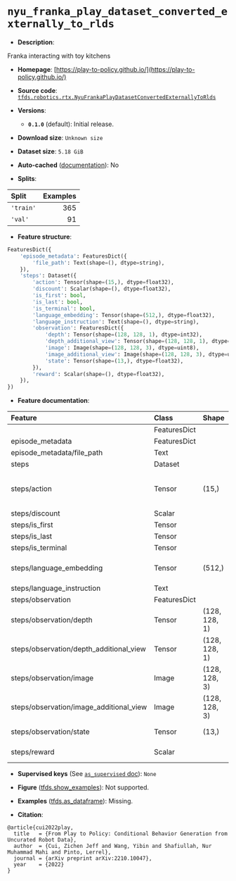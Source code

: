 <div itemscope itemtype="http://schema.org/Dataset">
  <div itemscope itemprop="includedInDataCatalog" itemtype="http://schema.org/DataCatalog">
    <meta itemprop="name" content="TensorFlow Datasets" />
  </div>
  <meta itemprop="name" content="nyu_franka_play_dataset_converted_externally_to_rlds" />
  <meta itemprop="description" content="Franka interacting with toy kitchens&#10;&#10;To use this dataset:&#10;&#10;```python&#10;import tensorflow_datasets as tfds&#10;&#10;ds = tfds.load(&#x27;nyu_franka_play_dataset_converted_externally_to_rlds&#x27;, split=&#x27;train&#x27;)&#10;for ex in ds.take(4):&#10;  print(ex)&#10;```&#10;&#10;See [the guide](https://www.tensorflow.org/datasets/overview) for more&#10;informations on [tensorflow_datasets](https://www.tensorflow.org/datasets).&#10;&#10;" />
  <meta itemprop="url" content="https://www.tensorflow.org/datasets/catalog/nyu_franka_play_dataset_converted_externally_to_rlds" />
  <meta itemprop="sameAs" content="https://play-to-policy.github.io/" />
  <meta itemprop="citation" content="@article{cui2022play,&#10;  title   = {From Play to Policy: Conditional Behavior Generation from Uncurated Robot Data},&#10;  author  = {Cui, Zichen Jeff and Wang, Yibin and Shafiullah, Nur Muhammad Mahi and Pinto, Lerrel},&#10;  journal = {arXiv preprint arXiv:2210.10047},&#10;  year    = {2022}&#10;}" />
</div>

# `nyu_franka_play_dataset_converted_externally_to_rlds`


*   **Description**:

Franka interacting with toy kitchens

*   **Homepage**:
    [https://play-to-policy.github.io/](https://play-to-policy.github.io/)

*   **Source code**:
    [`tfds.robotics.rtx.NyuFrankaPlayDatasetConvertedExternallyToRlds`](https://github.com/tensorflow/datasets/tree/master/tensorflow_datasets/robotics/rtx/rtx.py)

*   **Versions**:

    *   **`0.1.0`** (default): Initial release.

*   **Download size**: `Unknown size`

*   **Dataset size**: `5.18 GiB`

*   **Auto-cached**
    ([documentation](https://www.tensorflow.org/datasets/performances#auto-caching)):
    No

*   **Splits**:

Split     | Examples
:-------- | -------:
`'train'` | 365
`'val'`   | 91

*   **Feature structure**:

```python
FeaturesDict({
    'episode_metadata': FeaturesDict({
        'file_path': Text(shape=(), dtype=string),
    }),
    'steps': Dataset({
        'action': Tensor(shape=(15,), dtype=float32),
        'discount': Scalar(shape=(), dtype=float32),
        'is_first': bool,
        'is_last': bool,
        'is_terminal': bool,
        'language_embedding': Tensor(shape=(512,), dtype=float32),
        'language_instruction': Text(shape=(), dtype=string),
        'observation': FeaturesDict({
            'depth': Tensor(shape=(128, 128, 1), dtype=int32),
            'depth_additional_view': Tensor(shape=(128, 128, 1), dtype=int32),
            'image': Image(shape=(128, 128, 3), dtype=uint8),
            'image_additional_view': Image(shape=(128, 128, 3), dtype=uint8),
            'state': Tensor(shape=(13,), dtype=float32),
        }),
        'reward': Scalar(shape=(), dtype=float32),
    }),
})
```

*   **Feature documentation**:

Feature                                 | Class        | Shape         | Dtype   | Description
:-------------------------------------- | :----------- | :------------ | :------ | :----------
                                        | FeaturesDict |               |         |
episode_metadata                        | FeaturesDict |               |         |
episode_metadata/file_path              | Text         |               | string  | Path to the original data file.
steps                                   | Dataset      |               |         |
steps/action                            | Tensor       | (15,)         | float32 | Robot action, consists of [7x joint velocities, 3x EE delta xyz, 3x EE delta rpy, 1x gripper position, 1x terminate episode].
steps/discount                          | Scalar       |               | float32 | Discount if provided, default to 1.
steps/is_first                          | Tensor       |               | bool    |
steps/is_last                           | Tensor       |               | bool    |
steps/is_terminal                       | Tensor       |               | bool    |
steps/language_embedding                | Tensor       | (512,)        | float32 | Kona language embedding. See https://tfhub.dev/google/universal-sentence-encoder-large/5
steps/language_instruction              | Text         |               | string  | Language Instruction.
steps/observation                       | FeaturesDict |               |         |
steps/observation/depth                 | Tensor       | (128, 128, 1) | int32   | Right camera depth observation.
steps/observation/depth_additional_view | Tensor       | (128, 128, 1) | int32   | Left camera depth observation.
steps/observation/image                 | Image        | (128, 128, 3) | uint8   | Right camera RGB observation.
steps/observation/image_additional_view | Image        | (128, 128, 3) | uint8   | Left camera RGB observation.
steps/observation/state                 | Tensor       | (13,)         | float32 | Robot state, consists of [7x robot joint angles, 3x EE xyz, 3x EE rpy.
steps/reward                            | Scalar       |               | float32 | Reward if provided, 1 on final step for demos.

*   **Supervised keys** (See
    [`as_supervised` doc](https://www.tensorflow.org/datasets/api_docs/python/tfds/load#args)):
    `None`

*   **Figure**
    ([tfds.show_examples](https://www.tensorflow.org/datasets/api_docs/python/tfds/visualization/show_examples)):
    Not supported.

*   **Examples**
    ([tfds.as_dataframe](https://www.tensorflow.org/datasets/api_docs/python/tfds/as_dataframe)):
    Missing.

*   **Citation**:

```
@article{cui2022play,
  title   = {From Play to Policy: Conditional Behavior Generation from Uncurated Robot Data},
  author  = {Cui, Zichen Jeff and Wang, Yibin and Shafiullah, Nur Muhammad Mahi and Pinto, Lerrel},
  journal = {arXiv preprint arXiv:2210.10047},
  year    = {2022}
}
```

